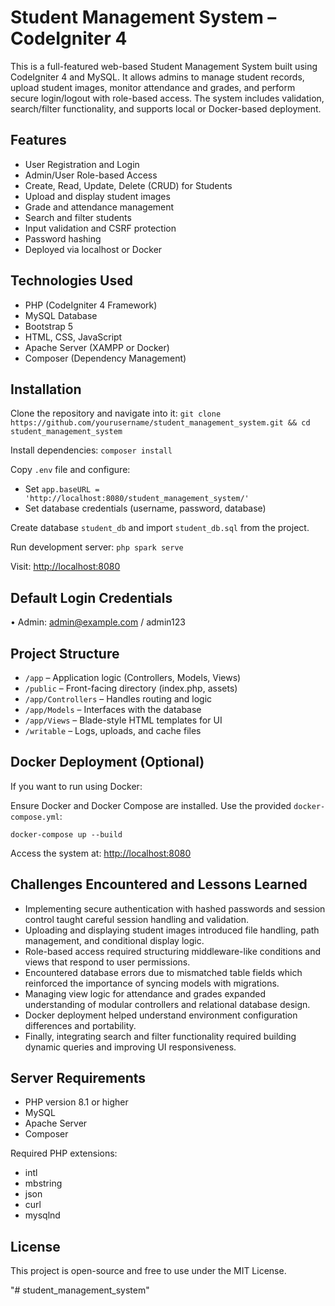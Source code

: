 # Student Management System – CodeIgniter 4

This is a full-featured web-based Student Management System built using CodeIgniter 4 and MySQL. It allows admins to manage student records, upload student images, monitor attendance and grades, and perform secure login/logout with role-based access. The system includes validation, search/filter functionality, and supports local or Docker-based deployment.

## Features

- User Registration and Login
- Admin/User Role-based Access
- Create, Read, Update, Delete (CRUD) for Students
- Upload and display student images
- Grade and attendance management
- Search and filter students
- Input validation and CSRF protection
- Password hashing
- Deployed via localhost or Docker

## Technologies Used

- PHP (CodeIgniter 4 Framework)
- MySQL Database
- Bootstrap 5
- HTML, CSS, JavaScript
- Apache Server (XAMPP or Docker)
- Composer (Dependency Management)

## Installation

Clone the repository and navigate into it:
`git clone https://github.com/yourusername/student_management_system.git && cd student_management_system`

Install dependencies:
`composer install`

Copy `.env` file and configure:
- Set `app.baseURL = 'http://localhost:8080/student_management_system/'`
- Set database credentials (username, password, database)

Create database `student_db` and import `student_db.sql` from the project.

Run development server:
`php spark serve`

Visit: [http://localhost:8080](http://localhost:8080)

## Default Login Credentials

• Admin: admin@example.com / admin123  

## Project Structure

- `/app` – Application logic (Controllers, Models, Views)
- `/public` – Front-facing directory (index.php, assets)
- `/app/Controllers` – Handles routing and logic
- `/app/Models` – Interfaces with the database
- `/app/Views` – Blade-style HTML templates for UI
- `/writable` – Logs, uploads, and cache files

## Docker Deployment (Optional)

If you want to run using Docker:

Ensure Docker and Docker Compose are installed. Use the provided `docker-compose.yml`:

`docker-compose up --build`

Access the system at: [http://localhost:8080](http://localhost:8080)

## Challenges Encountered and Lessons Learned

- Implementing secure authentication with hashed passwords and session control taught careful session handling and validation.
- Uploading and displaying student images introduced file handling, path management, and conditional display logic.
- Role-based access required structuring middleware-like conditions and views that respond to user permissions.
- Encountered database errors due to mismatched table fields which reinforced the importance of syncing models with migrations.
- Managing view logic for attendance and grades expanded understanding of modular controllers and relational database design.
- Docker deployment helped understand environment configuration differences and portability.
- Finally, integrating search and filter functionality required building dynamic queries and improving UI responsiveness.

## Server Requirements

- PHP version 8.1 or higher
- MySQL
- Apache Server
- Composer

Required PHP extensions:
- intl
- mbstring
- json
- curl
- mysqlnd

## License

This project is open-source and free to use under the MIT License.

"# student_management_system" 
